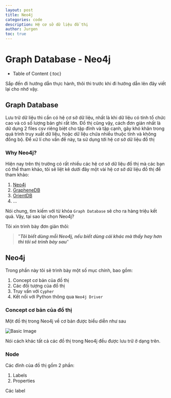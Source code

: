 ```yaml
---
layout: post
title: Neo4j
categories: code
description: Hệ cơ sở dữ liệu đồ thị
author: Jurgen
toc: true
---
```


# Graph Database - Neo4j

- Table of Content
{:toc}

Sắp đến đi hướng dẫn thực hành, thôi thì trước khi đi hướng dẫn lên đây viết lại cho nhớ vậy.

## Graph Database

Lưu trữ dữ liệu thì cần có hệ cơ sở dữ liệu, nhất là khi dữ liệu có tính tổ chức cao và có số lượng bản ghi rất lớn. Đồ thị cũng vậy, cách đơn giản nhất là dử dụng 2 files csv riêng biệt cho tập đỉnh và tập cạnh, gây khó khăn trong quá trình truy xuất dữ liệu, hoặc dữ liệu chứa nhiều thuộc tính và không đồng bộ. Để xử lí cho vấn đề này, ta sử dụng tới hệ cơ sở dữ liệu đồ thị

### Why Neo4j?

Hiện nay trên thị trường có rất nhiều các hệ cơ sở dữ liệu đồ thị mà các bạn có thể tham khảo, tôi sẽ liệt kê dưới đây một vài hệ cơ sở dữ liệu đồ thị để tham khảo:

1. [Neo4j](https://neo4j.com/)
2. [GrapheneDB](https://www.graphenedb.com/)
3. [OrientDB](https://www.orientdb.org/)
4. ...

Nói chung, tìm kiếm với từ khóa `Graph Database` sẽ cho ra hàng triệu kết quả. Vậy, tại sao lại chọn Neo4j?

Tôi xin trình bày đơn giản thôi:

> "***Tôi biết dùng mỗi Neo4j, nếu biết dùng cái khác mà thấy hay hơn thì tôi sẽ trình bày sau***"

## Neo4j

Trong phần này tôi sẽ trình bày một số mục chính, bao gồm:

1. Concept cơ bản của đồ thị
2. Các đối tượng của đồ thị
3. Truy vấn với `Cypher`
4. Kết nối với Python thông qua `Neo4j Driver`

### Concept cơ bản của đồ thị

Một đồ thị trong Neo4j về cơ bản được biểu diễn như sau

![Basic Image]()

Nói cách khác tất cả các đồ thị trong Neo4j đều được lưu trữ ở dạng trên.

### Node

Các đỉnh của đồ thị gồm 2 phần:

1. Labels
2. Properties

Các label